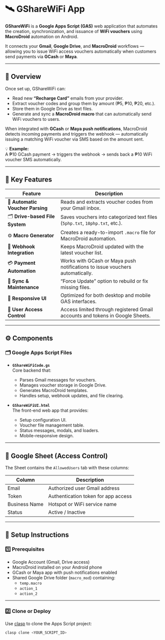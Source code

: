 # 🛰️ GShareWiFi App

**GShareWiFi** is a **Google Apps Script (GAS)** web application that automates the creation, synchronization, and issuance of **WiFi vouchers** using **MacroDroid** automation on Android.

It connects your **Gmail**, **Google Drive**, and **MacroDroid** workflows — allowing you to issue WiFi access vouchers automatically when customers send payments via **GCash** or **Maya**.

---

## 🚀 Overview

Once set up, GShareWiFi can:
- Read new **“Recharge Card”** emails from your provider.  
- Extract voucher codes and group them by amount (₱5, ₱10, ₱20, etc.).  
- Store them in Google Drive as text files.  
- Generate and sync a **MacroDroid macro** that can automatically send WiFi vouchers to users.

When integrated with **GCash** or **Maya push notifications**, MacroDroid detects incoming payments and triggers the webhook — automatically issuing a matching WiFi voucher via SMS based on the amount sent.

💡 **Example:**  
A ₱10 GCash payment → triggers the webhook → sends back a ₱10 WiFi voucher SMS automatically.

---

## 🧩 Key Features

| Feature | Description |
|----------|-------------|
| 💌 **Automatic Voucher Parsing** | Reads and extracts voucher codes from your Gmail inbox. |
| 🗂️ **Drive-based File System** | Saves vouchers into categorized text files (`5php.txt`, `10php.txt`, etc.). |
| ⚙️ **Macro Generator** | Creates a ready-to-import `.macro` file for MacroDroid automation. |
| 🔗 **Webhook Integration** | Keeps MacroDroid updated with the latest voucher list. |
| 💳 **Payment Automation** | Works with GCash or Maya push notifications to issue vouchers automatically. |
| 🔄 **Sync & Maintenance** | “Force Update” option to rebuild or fix missing files. |
| 📱 **Responsive UI** | Optimized for both desktop and mobile GAS interfaces. |
| 🧾 **User Access Control** | Access limited through registered Gmail accounts and tokens in Google Sheets. |

---

## ⚙️ Components

### 🗂️ Google Apps Script Files
- **`GShareWiFiCode.gs`**  
  Core backend that:
  - Parses Gmail messages for vouchers.  
  - Manages voucher storage in Google Drive.  
  - Generates MacroDroid templates.  
  - Handles setup, webhook updates, and file clearing.

- **`GShareWiFiUI.html`**  
  The front-end web app that provides:
  - Setup configuration UI.  
  - Voucher file management table.  
  - Status messages, modals, and loaders.  
  - Mobile-responsive design.

---

## 🧾 Google Sheet (Access Control)

The Sheet contains the `AllowedUsers` tab with these columns:

| Column | Description |
|--------|-------------|
| Email | Authorized user Gmail address |
| Token | Authentication token for app access |
| Business Name | Hotspot or WiFi service name |
| Status | Active / Inactive |

---

## 🔧 Setup Instructions

### 1️⃣ Prerequisites
- Google Account (Gmail, Drive access)
- MacroDroid installed on your Android phone  
- GCash or Maya app with push notifications enabled  
- Shared Google Drive folder (`macro_mod`) containing:
  - `temp.macro`
  - `action_1`
  - `action_2`

---

### 2️⃣ Clone or Deploy
Use [clasp](https://github.com/google/clasp) to clone the Apps Script project:
```bash
clasp clone <YOUR_SCRIPT_ID>
